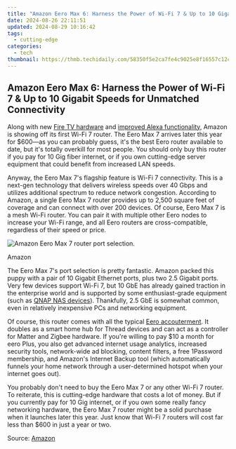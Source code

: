 ```yaml
---
title: "Amazon Eero Max 6: Harness the Power of Wi-Fi 7 & Up to 10 Gigabit Speeds for Unmatched Connectivity"
date: 2024-08-26 22:11:51
updated: 2024-08-29 10:16:42
tags:
  - cutting-edge
categories:
  - tech
thumbnail: https://thmb.techidaily.com/58350f5e2ca7fe4c9025e8f16557c12c6fe252de2a7e38b08f655577495f8fd5.jpg
---
```


## Amazon Eero Max 6: Harness the Power of Wi-Fi 7 & Up to 10 Gigabit Speeds for Unmatched Connectivity

Along with new [Fire TV hardware](https://iphone-unlock.techidaily.com/disabled-apple-iphone-14-pro-how-to-unlock-a-disabled-apple-iphone-14-pro-drfone-by-drfone-ios/) and [improved Alexa functionality](https://extra-skills.techidaily.com/in-2024-stepwise-guide-to-launching-and-managing-a-live-broadcast/), Amazon is showing off its first Wi-Fi 7 router. The Eero Max 7 arrives later this year for $600—as you can probably guess, it's the best Eero router available to date, but it's totally overkill for most people. You should only buy this router if you pay for 10 Gig fiber internet, or if you own cutting-edge server equipment that could benefit from increased LAN speeds.

 Anyway, the Eero Max 7's flagship feature is Wi-Fi 7 connectivity. This is a next-gen technology that delivers wireless speeds over 40 Gbps and utilizes additional spectrum to reduce network congestion. According to Amazon, a single Eero Max 7 router provides up to 2,500 square feet of coverage and can connect with over 200 devices. Of course, Eero Max 7 is a mesh Wi-Fi router. You can pair it with multiple other Eero nodes to increase your Wi-Fi range, and all Eero routers are cross-compatible, regardless of their speed or price.

![Amazon Eero Max 7 router port selection.](https://static1.howtogeekimages.com/wordpress/wp-content/uploads/2023/09/35.png) 

Amazon

 The Eero Max 7's port selection is pretty fantastic. Amazon packed this puppy with a pair of 10 Gigabit Ethernet ports, plus two 2.5 Gigabit ports. Very few devices support Wi-Fi 7, but 10 GbE has already gained traction in the enterprise world and is supported by some enthusiast-grade equipment (such as [QNAP NAS devices](https://www.qnap.com/solution/10G/en-us/)). Thankfully, 2.5 GbE is somewhat common, even in relatively inexpensive PCs and networking equipment.

 Of course, this router comes with all the typical [Eero accouterment](https://eero.com/eero-plus). It doubles as a smart home hub for Thread devices and can act as a controller for Matter and Zigbee hardware. If you're willing to pay $10 a month for eero Plus, you also get advanced internet usage analytics, increased security tools, network-wide ad blocking, content filters, a free 1Password membership, and Amazon's Internet Backup tool (which automatically funnels your home network through a user-determined hotspot when your internet goes out).

 You probably don't need to buy the Eero Max 7 or any other Wi-Fi 7 router. To reiterate, this is cutting-edge hardware that costs a lot of money. But if you currently pay for 10 Gig internet, or if you own some really fancy networking hardware, the Eero Max 7 router might be a solid purchase when it launches later this year. Just know that Wi-Fi 7 routers will cost far less than $600 in just a year or two.

 Source: [Amazon](https://www.aboutamazon.com/news/devices/amazon-fall-event-2023-announcements)

<ins class="adsbygoogle"
     style="display:block"
     data-ad-format="autorelaxed"
     data-ad-client="ca-pub-7571918770474297"
     data-ad-slot="1223367746"></ins>



<ins class="adsbygoogle"
     style="display:block"
     data-ad-client="ca-pub-7571918770474297"
     data-ad-slot="8358498916"
     data-ad-format="auto"
     data-full-width-responsive="true"></ins>
